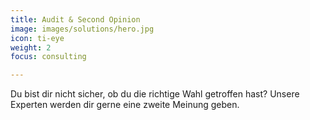 ```yaml
---
title: Audit & Second Opinion
image: images/solutions/hero.jpg
icon: ti-eye
weight: 2
focus: consulting

---
```

Du bist dir nicht sicher, ob du die richtige Wahl getroffen hast? Unsere Experten werden dir gerne eine zweite Meinung geben. 
